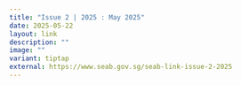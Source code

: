 ```yaml
---
title: "Issue 2 | 2025 : May 2025"
date: 2025-05-22
layout: link
description: ""
image: ""
variant: tiptap
external: https://www.seab.gov.sg/seab-link-issue-2-2025
---
```

